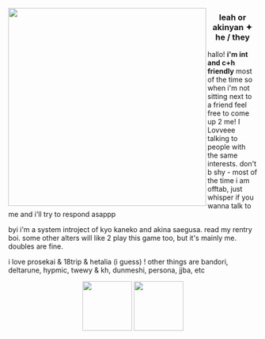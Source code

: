 <p align="center"> 
  <img src="https://media1.tenor.com/m/Gtp3CN94vU8AAAAC/rui-rui-kamishiro.gif" align="left" style="width: 400px;">
</p>
<h3><p align="center">
leah or akinyan ✦  he / they</h3>
</p>

<p align="left">
hallo! <b>i'm int and c+h friendly</b> most of the time so when i'm not sitting next to a friend feel free to come up 2 me! I Lovveee talking to people with the same interests. don't b shy - most of the time i am offtab, just whisper if you wanna talk to me and i'll try to respond asappp

byi i'm a system introject of kyo kaneko and akina saegusa. read my rentry boi. some other alters will like 2 play this game too, but it's mainly me. doubles are fine.
</p>

i love prosekai & 18trip & hetalia (i guess) ! other things are bandori, deltarune, hypmic, twewy & kh, dunmeshi, persona, jjba, etc
<p align="center"> 
  <img src="https://64.media.tumblr.com/d51e212bc28daeb7f5e53b5a2fd786a1/0baf6f1b405bb562-c6/s100x200/153c33ed1e8b3ebb7ab2cd244da5005380a2a5c5.gifv" align="center" style="width: 100px;">   <img src="https://64.media.tumblr.com/e960ef5b90706c77098cec98b72c2608/c8e11940d738689b-fe/s100x200/902bbc19de6e026561a8bf30236a23204ffb8338.gifv" align="center" style="width: 100px;">
</p>
